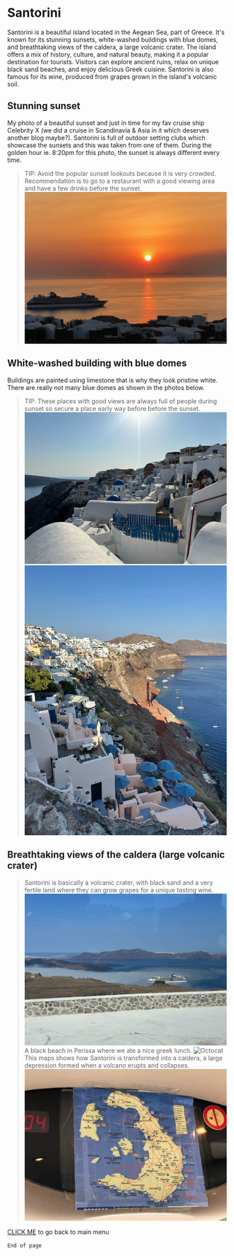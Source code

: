 # Santorini

Santorini is a beautiful island located in the Aegean Sea, part of Greece. It's known for its stunning sunsets, white-washed buildings with blue domes, and breathtaking views of the caldera, a large volcanic crater. The island offers a mix of history, culture, and natural beauty, making it a popular destination for tourists. Visitors can explore ancient ruins, relax on unique black sand beaches, and enjoy delicious Greek cuisine. Santorini is also famous for its wine, produced from grapes grown in the island's volcanic soil. 

## Stunning sunset

My photo of a beautiful sunset and just in time for my fav cruise ship Celebrity X (we did a cruise in Scandinavia & Asia in it which deserves another blog maybe?). Santorini is full of outdoor setting clubs which showcase the sunsets and this was taken from one of them. During the golden hour ie. 8:20pm for this photo,  the sunset is always different every time.
> TIP: Avoid the popular sunset lookouts because it is very crowded. Recommendation is to go to a restaurant with a good viewing area and have a few drinks before the sunset.
![Octocat](./IMG_5829.jpeg) 

## White-washed building with blue domes

Buildings are painted using limestone that is why they look pristine white. There are really not many blue domes as shown in the photos below. 
> TIP: These places with good views are always full of people during sunset so secure a place early way before before the sunset.
![Octocat](./blue1.jpeg)
![Octocat](./blue2.jpeg)

## Breathtaking views of the caldera (large volcanic crater)

> Santorini is basically a volcanic crater, with black sand and a very fertile land where they can grow grapes for a unique tasting wine.
![Octocat](./caldera.jpeg)
> A black beach in Perissa where we ate a nice greek lunch.
![Octocat](./blackbeach.jpeg)
> This maps shows how Santorini is transformed into a caldera, a large depression formed when a volcano erupts and collapses.
![Octocat](./fira.jpeg)

[CLICK ME](./index.md) to go back to main menu

```
End of page
```

